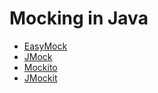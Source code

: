 # Mocking in Java


* [EasyMock](http://easymock.org/)
* [JMock](http://www.jmock.org/)
* [Mockito](http://site.mockito.org/)
* [JMockit](http://jmockit.org/)



